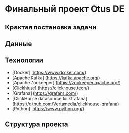 # Финальный проект Otus DE
## Крактая постановка задачи
## Данные
## Технологии
- [Docker] (https://www.docker.com/)
- [Apache Kafka] (https://kafka.apache.org/)
- [Apache Zookeeper] (https://zookeeper.apache.org/)
- [Clickhiuse] (https://clickhouse.tech/)
- [Grafana] (https://grafana.com/)
- [ClickHouse datasource for Grafana] (https://github.com/Vertamedia/clickhouse-grafana)
- [Python] (https://www.python.org/)
## Структура проекта
